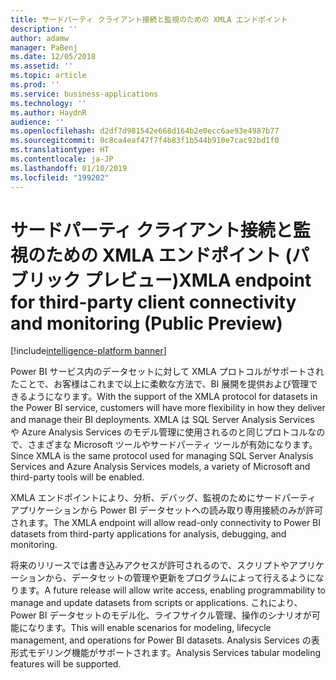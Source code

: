 ```yaml
---
title: サードパーティ クライアント接続と監視のための XMLA エンドポイント
description: ''
author: adamw
manager: PaBenj
ms.date: 12/05/2018
ms.assetid: ''
ms.topic: article
ms.prod: ''
ms.service: business-applications
ms.technology: ''
ms.author: HaydnR
audience: ''
ms.openlocfilehash: d2df7d981542e668d164b2e0ecc6ae93e4987b77
ms.sourcegitcommit: 0c8ca4eaf47f7f4b83f1b544b910e7cac92bd1f0
ms.translationtype: HT
ms.contentlocale: ja-JP
ms.lasthandoff: 01/10/2019
ms.locfileid: "199202"
---
```

# <a name="xmla-endpoint-for-third-party-client-connectivity-and-monitoring-public-preview"></a><span data-ttu-id="bd840-102">サードパーティ クライアント接続と監視のための XMLA エンドポイント (パブリック プレビュー)</span><span class="sxs-lookup"><span data-stu-id="bd840-102">XMLA endpoint for third-party client connectivity and monitoring (Public Preview)</span></span>

[!include[intelligence-platform banner](../../includes/intelligence-platform.md)]

<span data-ttu-id="bd840-103">Power BI サービス内のデータセットに対して XMLA プロトコルがサポートされたことで、お客様はこれまで以上に柔軟な方法で、BI 展開を提供および管理できるようになります。</span><span class="sxs-lookup"><span data-stu-id="bd840-103">With the support of the XMLA protocol for datasets in the Power BI service, customers will have more flexibility in how they deliver and manage their BI deployments.</span></span> <span data-ttu-id="bd840-104">XMLA は SQL Server Analysis Services や Azure Analysis Services のモデル管理に使用されるのと同じプロトコルなので、さまざまな Microsoft ツールやサードパーティ ツールが有効になります。</span><span class="sxs-lookup"><span data-stu-id="bd840-104">Since XMLA is the same protocol used for managing SQL Server Analysis Services and Azure Analysis Services models, a variety of Microsoft and third-party tools will be enabled.</span></span>

<span data-ttu-id="bd840-105">XMLA エンドポイントにより、分析、デバッグ、監視のためにサードパーティ アプリケーションから Power BI データセットへの読み取り専用接続のみが許可されます。</span><span class="sxs-lookup"><span data-stu-id="bd840-105">The XMLA endpoint will allow read-only connectivity to Power BI datasets from third-party applications for analysis, debugging, and monitoring.</span></span>

<span data-ttu-id="bd840-106">将来のリリースでは書き込みアクセスが許可されるので、スクリプトやアプリケーションから、データセットの管理や更新をプログラムによって行えるようになります。</span><span class="sxs-lookup"><span data-stu-id="bd840-106">A future release will allow write access, enabling programmability to manage and update datasets from scripts or applications.</span></span> <span data-ttu-id="bd840-107">これにより、Power BI データセットのモデル化、ライフサイクル管理、操作のシナリオが可能になります。</span><span class="sxs-lookup"><span data-stu-id="bd840-107">This will enable scenarios for modeling, lifecycle management, and operations for Power BI datasets.</span></span> <span data-ttu-id="bd840-108">Analysis Services の表形式モデリング機能がサポートされます。</span><span class="sxs-lookup"><span data-stu-id="bd840-108">Analysis Services tabular modeling features will be supported.</span></span>
